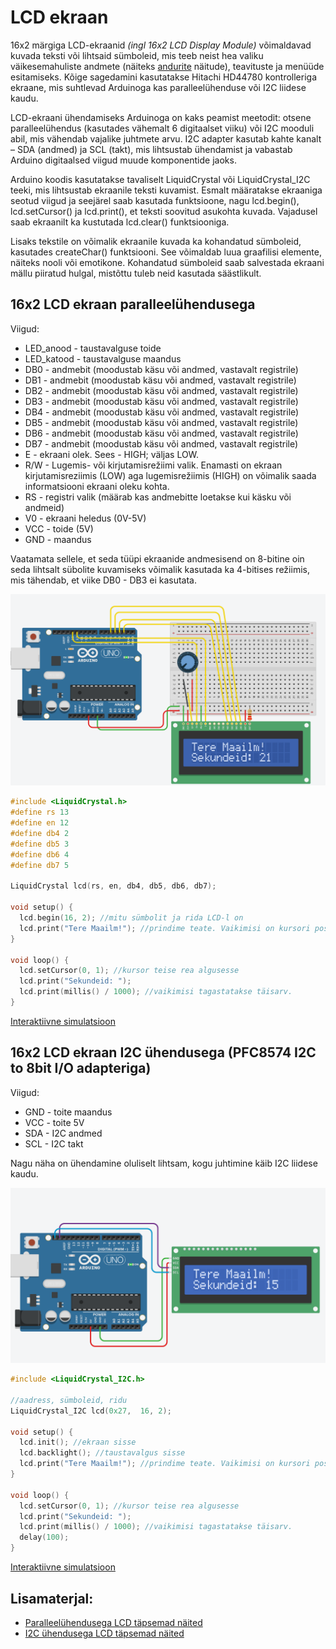 # LCD ekraan

 16x2 märgiga LCD-ekraanid *(ingl 16x2 LCD Display Module)* võimaldavad kuvada teksti või lihtsaid sümboleid, mis teeb neist hea valiku väikesemahuliste andmete (näiteks [andurite](https://github.com/nullyks/Arduino-erinevad-andurid) näitude), teavituste ja menüüde esitamiseks. Kõige sagedamini kasutatakse Hitachi HD44780 kontrolleriga ekraane, mis suhtlevad Arduinoga kas paralleelühenduse või I2C liidese kaudu.

 LCD-ekraani ühendamiseks Arduinoga on kaks peamist meetodit: otsene paralleelühendus (kasutades vähemalt 6 digitaalset viiku) või I2C mooduli abil, mis vähendab vajalike juhtmete arvu. I2C adapter kasutab kahte kanalt – SDA (andmed) ja SCL (takt), mis lihtsustab ühendamist ja vabastab Arduino digitaalsed viigud muude komponentide jaoks.

 Arduino koodis kasutatakse tavaliselt LiquidCrystal või LiquidCrystal_I2C teeki, mis lihtsustab ekraanile teksti kuvamist. Esmalt määratakse ekraaniga seotud viigud ja seejärel saab kasutada funktsioone, nagu lcd.begin(), lcd.setCursor() ja lcd.print(), et teksti soovitud asukohta kuvada. Vajadusel saab ekraanilt ka kustutada lcd.clear() funktsiooniga.

Lisaks tekstile on võimalik ekraanile kuvada ka kohandatud sümboleid, kasutades createChar() funktsiooni. See võimaldab luua graafilisi elemente, näiteks nooli või emotikone. Kohandatud sümboleid saab salvestada ekraani mällu piiratud hulgal, mistõttu tuleb neid kasutada säästlikult.

## 16x2 LCD ekraan paralleelühendusega

Viigud:
* LED_anood - taustavalguse toide
* LED_katood - taustavalguse maandus
* DB0 - andmebit (moodustab käsu või andmed, vastavalt registrile)
* DB1 - andmebit (moodustab käsu või andmed, vastavalt registrile)
* DB2 - andmebit (moodustab käsu või andmed, vastavalt registrile)
* DB3 - andmebit (moodustab käsu või andmed, vastavalt registrile)
* DB4 - andmebit (moodustab käsu või andmed, vastavalt registrile)
* DB5 - andmebit (moodustab käsu või andmed, vastavalt registrile)
* DB6 - andmebit (moodustab käsu või andmed, vastavalt registrile)
* DB7 - andmebit (moodustab käsu või andmed, vastavalt registrile)
* E - ekraani olek. Sees - HIGH; väljas LOW.
* R/W - Lugemis- või kirjutamisrežiimi valik. Enamasti on ekraan kirjutamisreziimis (LOW) aga lugemisrežiimis (HIGH) on võimalik saada informatsiooni ekraani oleku kohta. 
* RS - registri valik (määrab kas andmebitte loetakse kui käsku või andmeid)
* V0 - ekraani heledus (0V-5V)
* VCC - toide (5V)
* GND - maandus

Vaatamata sellele, et seda tüüpi ekraanide andmesisend on 8-bitine oin seda lihtsalt sübolite kuvamiseks võimalik kasutada ka 4-bitises režiimis, mis tähendab, et viike DB0 - DB3 ei kasutata.

![LCD paralleelühendusega](meedia/LCD_paralleel.png)

~~~cpp
#include <LiquidCrystal.h>
#define rs 13
#define en 12
#define db4 2
#define db5 3
#define db6 4
#define db7 5

LiquidCrystal lcd(rs, en, db4, db5, db6, db7);

void setup() {
  lcd.begin(16, 2); //mitu sümbolit ja rida LCD-l on
  lcd.print("Tere Maailm!"); //prindime teate. Vaikimisi on kursori positsioon 0,0
}

void loop() {
  lcd.setCursor(0, 1); //kursor teise rea algusesse
  lcd.print("Sekundeid: ");
  lcd.print(millis() / 1000); //vaikimisi tagastatakse täisarv.
}
~~~

[Interaktiivne simulatsioon](https://www.tinkercad.com/things/gvI3IEALO53-lcd-paralleel?sharecode=vCY87cJZYWcjj-aNU787N3Cs5Z-ri52MH32JxV27Njg)

## 16x2 LCD ekraan I2C ühendusega (PFC8574 I2C to 8bit I/O adapteriga)

Viigud:
* GND - toite maandus
* VCC - toite 5V
* SDA - I2C andmed
* SCL - I2C takt

Nagu näha on ühendamine oluliselt lihtsam, kogu juhtimine käib I2C liidese kaudu.

![LCD I2C ühendusega](meedia/LCD_I2C.png)

~~~cpp
#include <LiquidCrystal_I2C.h>

//aadress, sümboleid, ridu
LiquidCrystal_I2C lcd(0x27,  16, 2);

void setup() {
  lcd.init(); //ekraan sisse
  lcd.backlight(); //taustavalgus sisse
  lcd.print("Tere Maailm!"); //prindime teate. Vaikimisi on kursori positsioon 0,0
}

void loop() {
  lcd.setCursor(0, 1); //kursor teise rea algusesse
  lcd.print("Sekundeid: ");
  lcd.print(millis() / 1000); //vaikimisi tagastatakse täisarv.
  delay(100);
}
~~~

[Interaktiivne simulatsioon](https://www.tinkercad.com/things/5mNyBSpkmbl-lcd-i2c?sharecode=dqEQ3V8nEhG2lbm6JkI8a-kXcxAIlsPoJfBNv0WSC-w)

## Lisamaterjal:
* [Paralleelühendusega LCD täpsemad näited](https://docs.arduino.cc/learn/electronics/lcd-displays/)
* [I2C ühendusega LCD täpsemad näited](https://arduinogetstarted.com/tutorials/arduino-lcd-i2c)